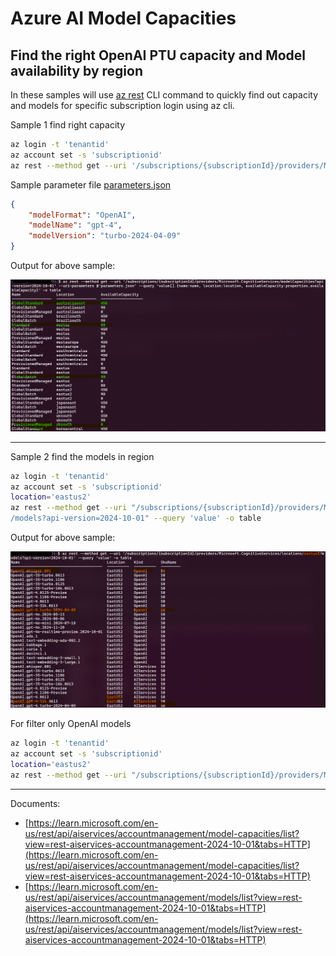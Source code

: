 # Azure AI Model Capacities

## Find the right OpenAI PTU capacity and Model availability by region

In these samples will use [az rest](https://learn.microsoft.com/en-us/cli/azure/use-azure-cli-rest-command?tabs=bash) CLI command to quickly find out capacity and models for specific subscription login using az cli.

Sample 1 find right capacity

```bash
az login -t 'tenantid'
az account set -s 'subscriptionid'
az rest --method get --uri '/subscriptions/{subscriptionId}/providers/Microsoft.CognitiveServices/modelCapacities?api-version=2024-10-01' --uri-parameters @parameters.json --query 'value[].{name:name, location:location, availableCapacity:properties.availableCapacity}' -o table
```

Sample parameter file [parameters.json](./parameters.json)

```json
{
    "modelFormat": "OpenAI",
    "modelName": "gpt-4",
    "modelVersion": "turbo-2024-04-09"
}
```

Output for above sample:

![output](./outputs1.png)

---

Sample 2 find the models in region

```bash
az login -t 'tenantid'
az account set -s 'subscriptionid'
location='eastus2'
az rest --method get --uri "/subscriptions/{subscriptionId}/providers/Microsoft.CognitiveServices/locations/$location
/models?api-version=2024-10-01" --query 'value' -o table
```

Output for above sample:

![output](./outputs2.png)

For filter only OpenAI models

```bash
az login -t 'tenantid'
az account set -s 'subscriptionid'
location='eastus2'
az rest --method get --uri "/subscriptions/{subscriptionId}/providers/Microsoft.CognitiveServices/locations/$location/models?api-version=2024-10-01" --query "value[?kind == 'OpenAI']" -o table
```

---

Documents:

- [https://learn.microsoft.com/en-us/rest/api/aiservices/accountmanagement/model-capacities/list?view=rest-aiservices-accountmanagement-2024-10-01&tabs=HTTP](https://learn.microsoft.com/en-us/rest/api/aiservices/accountmanagement/model-capacities/list?view=rest-aiservices-accountmanagement-2024-10-01&tabs=HTTP)
- [https://learn.microsoft.com/en-us/rest/api/aiservices/accountmanagement/models/list?view=rest-aiservices-accountmanagement-2024-10-01&tabs=HTTP](https://learn.microsoft.com/en-us/rest/api/aiservices/accountmanagement/models/list?view=rest-aiservices-accountmanagement-2024-10-01&tabs=HTTP)
